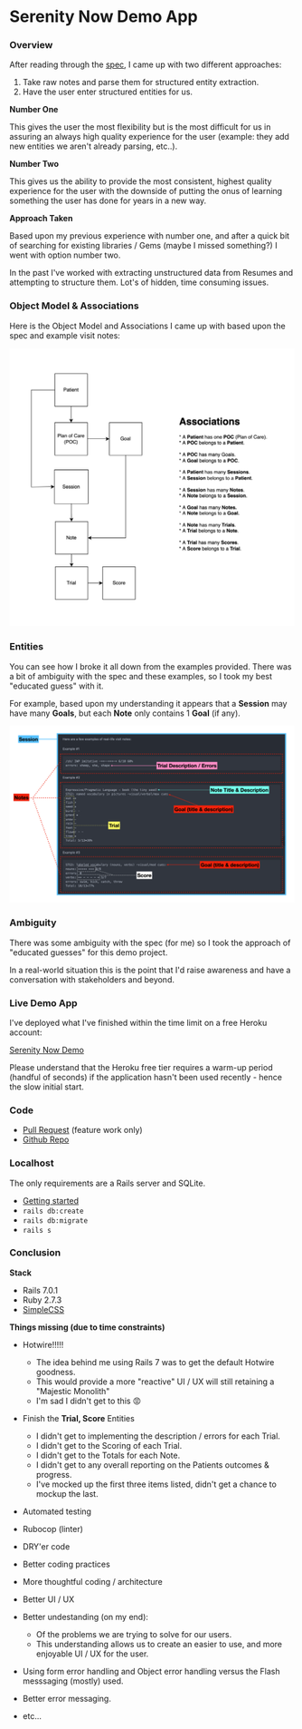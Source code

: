 # Serenity Now Demo App

### Overview

After reading through the [spec](SPEC.md), I came up with two different approaches:

1. Take raw notes and parse them for structured entity extraction.
1. Have the user enter structured entities for us.

**Number One** 

This gives the user the most flexibility but is the most difficult for us in
assuring an always high quality experience for the user (example: they add new entities we
aren't already parsing, etc..).

**Number Two**

This gives us the ability to provide the most consistent, highest quality experience
for the user with the downside of putting the onus of learning something the user has
done for years in a new way.

**Approach Taken**

Based upon my previous experience with number one, and after a quick bit of searching 
for existing libraries / Gems (maybe I missed something?) I went with option number two.

In the past I've worked with extracting unstructured data from Resumes and attempting
to structure them. Lot's of hidden, time consuming issues.

### Object Model & Associations

Here is the Object Model and Associations I came up with based upon the spec and example
visit notes:

![Document Obeject Models & Associations](public/readme/object-models-and-associations.png)

### Entities

You can see how I broke it all down from the examples provided. There was a bit of 
ambiguity with the spec and these examples, so I took my best "educated guess" with it.

For example, based upon my understanding it appears that a **Session** may have many
**Goals**, but each **Note** only contains 1 **Goal** (if any).

![Obeject Models / Entity Breakdown](public/readme/visit-notes-entity-breakdown-full.png)

### Ambiguity

There was some ambiguity with the spec (for me) so I took the approach of 
"educated guesses" for this demo project.

In a real-world situation this is the point that I'd raise awareness and have a 
conversation with stakeholders and beyond.

### Live Demo App

I've deployed what I've finished within the time limit on a free Heroku account:

[Serenity Now Demo](https://serenity-now-demo.herokuapp.com)

Please understand that the Heroku free tier requires a warm-up period (handful of seconds)
if the application hasn't been used recently - hence the slow initial start.

### Code

* [Pull Request](https://github.com/ChrisDrit/serenity-now/pull/1/files) (feature work only)
* [Github Repo](https://github.com/ChrisDrit/serenity-now)

### Localhost

The only requirements are a Rails server and SQLite.

* [Getting started](https://guides.rubyonrails.org/getting_started.html#creating-a-new-rails-project-installing-rails)
* `rails db:create`
* `rails db:migrate`
* `rails s`

### Conclusion

**Stack**

* Rails 7.0.1
* Ruby 2.7.3 
* [SimpleCSS](https://simplecss.org)

**Things missing (due to time constraints)**

* Hotwire!!!!!
  * The idea behind me using Rails 7 was to get the default Hotwire goodness.
  * This would provide a more "reactive" UI / UX will still retaining a "Majestic Monolith"
  * I'm sad I didn't get to this 😡


* Finish the **Trial, Score** Entities
  * I didn't get to implementing the description / errors for each Trial.
  * I didn't get to the Scoring of each Trial.
  * I didn't get to the Totals for each Note.
  * I didn't get to any overall reporting on the Patients outcomes & progress.
  * I've mocked up the first three items listed, didn't get a chance to mockup the last.


* Automated testing
* Rubocop (linter)

* DRY'er code
* Better coding practices
* More thoughtful coding / architecture

* Better UI / UX
* Better undestanding (on my end):
  * Of the problems we are trying to solve for our users.
  * This understanding allows us to create an easier to use, and more enjoyable UI / UX for the user.
* Using form error handling and Object error handling versus the Flash messsaging (mostly) used. 
* Better error messaging.

* etc...


